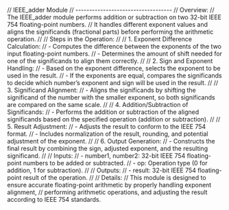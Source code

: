 // IEEE_adder Module
// -----------------------------------
// Overview:
// The IEEE_adder module performs addition or subtraction on two 32-bit IEEE 754 floating-point numbers.
// It handles different exponent values and aligns the significands (fractional parts) before performing the arithmetic operation.
//
// Steps in the Operation:
//
// 1. Exponent Difference Calculation:
// - Computes the difference between the exponents of the two input floating-point numbers.
// - Determines the amount of shift needed for one of the significands to align them correctly.
//
// 2. Sign and Exponent Handling:
// - Based on the exponent difference, selects the exponent to be used in the result.
// - If the exponents are equal, compares the significands to decide which number’s exponent and sign will be used in the result.
//
// 3. Significand Alignment:
// - Aligns the significands by shifting the significand of the number with the smaller exponent, so both significands are compared on the same scale.
//
// 4. Addition/Subtraction of Significands:
// - Performs the addition or subtraction of the aligned significands based on the specified operation (addition or subtraction).
//
// 5. Result Adjustment:
// - Adjusts the result to conform to the IEEE 754 format.
// - Includes normalization of the result, rounding, and potential adjustment of the exponent.
//
// 6. Output Generation:
// - Constructs the final result by combining the sign, adjusted exponent, and the resulting significand.
//
// Inputs:
// - number1, number2: 32-bit IEEE 754 floating-point numbers to be added or subtracted.
// - op: Operation type (0 for addition, 1 for subtraction).
//
// Outputs:
// - result: 32-bit IEEE 754 floating-point result of the operation.
//
// Details:
// This module is designed to ensure accurate floating-point arithmetic by properly handling exponent alignment,
// performing arithmetic operations, and adjusting the result according to IEEE 754 standards.

